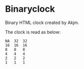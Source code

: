 # Binaryclock
Binary HTML clock created by Akjm.

The clock is read as below:

    NA  32  32
    16  16  16
    8   8   8
    4   4   4
    2   2   2
    1   1   1
    
